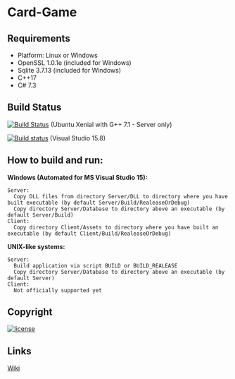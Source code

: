 Card-Game
=========
## Requirements
+ Platform: Linux or Windows
+ OpenSSL 1.0.1e (included for Windows)
+ Sqlite 3.7.13 (included for Windows)
+ C++17
+ C# 7.3

## Build Status
[![Build Status](https://travis-ci.org/Arcidev/Card-Game.svg)](https://travis-ci.org/Arcidev/Card-Game) (Ubuntu Xenial with G++ 7.1 - Server only)

[![Build status](https://ci.appveyor.com/api/projects/status/0610759ka3nks9mb?svg=true)](https://ci.appveyor.com/project/Arcidev/card-game) (Visual Studio 15.8)

## How to build and run:
  <b>Windows (Automated for MS Visual Studio 15):</b>
  
    Server:
      Copy DLL files from directory Server/DLL to directory where you have built executable (by default Server/Build/RealeaseOrDebug)
      Copy directory Server/Database to directory above an executable (by default Server/Build)
    Client:
      Copy directory Client/Assets to directory where you have built an executable (by default Client/Build/RealeaseOrDebug)
  <b>UNIX-like systems:</b>
  
    Server:
      Build application via script BUILD or BUILD_REALEASE
      Copy directory Server/Database to directory above an executable (by default Server)
    Client:
      Not officially supported yet
      
## Copyright
[![license](https://img.shields.io/github/license/Arcidev/Card-Game.svg?maxAge=2592000?style=plastic)](LICENSE.md)

## Links
[Wiki](https://github.com/Arcidev/Card-Game/wiki)
